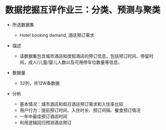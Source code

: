 # 数据挖掘互评作业三：分类、预测与聚类

- 所选数据集
  - Hotel booking demand, 酒店预订需求
- 描述
  - 该数据集包含城市酒店和度假酒店的预订信息，包括预订时间、停留时间，成人/儿童/婴儿人数以及可用停车位数量等信息。

- 数据量
  - 32列，共12W条数据

- 分析
  - 基本情况：城市酒店和假日酒店预订需求和入住率比较
  - 用户行为：提前预订时间、入住时长、预订间隔、餐食预订情况
  - 一年中最佳预订酒店时间
  - 利用逻辑回归预测酒店预订
